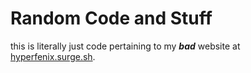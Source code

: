 # Random Code and Stuff
this is literally just code pertaining to my __*bad*__ website at [hyperfenix.surge.sh](http://hyperfenix.surge.sh).
